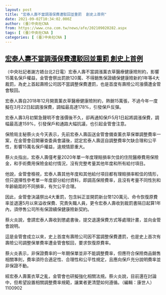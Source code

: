 ```yaml
---
layout: post
title: "宏泰人壽不當調漲保費遭駁回並重罰  創史上首例"
date: 2021-09-02T10:34:02.000Z
author: (臺)中央社CNA
from: https://www.cna.com.tw/news/afe/202109020282.aspx
tags: [ (臺)中央社CNA ]
categories: [ (臺)中央社CNA ]
---
```

<!--1630578842000-->
[宏泰人壽不當調漲保費遭駁回並重罰  創史上首例](https://www.cna.com.tw/news/afe/202109020282.aspx)
------

<div>
<div></div><div class="paragraph"><p>（中央社記者謝方娪台北2日電）宏泰人壽不當調漲薰衣草醫療健康險附約，影響15萬名保戶權益，金管會祭出罰款120萬、不得銷售保證續保健康險新約1年等4大裁罰，為史上首起壽險公司因不當調整保費遭罰，也是首度有壽險公司漲價遭金管會駁回。</p><p>宏泰人壽自2018年12月開賣薰衣草醫療健康險附約，熱銷15萬張，不過今年一度擬在3月22日起調漲保費，調幅最高達178%，引發保戶反彈。</p><p>宏泰人壽3月初緊急聲明不會漲價後不久，卻再通知保戶5月1日起將調漲保費，調幅最高達159%，引發保戶和通路大幅抗議，也引起金管會注意。</p><p>保險局主秘蔡火炎今天表示，先前宏泰人壽函送金管會備查薰衣草保單調整費率一案，在金管會召開審查委員會議後，認定宏泰人壽逕自調整費率欠缺合理和公平性，影響15萬名保戶權益，違規情節重大。</p><p>蔡火炎指出，宏泰人壽僅考量2020年單一年度理賠損率欠佳的住院醫療費用保險金，和手術費用保險金給付情況，沒有完整考量其他年度和所有給付項目。</p><p>他說，金管會檢視，宏泰人壽其他年度和其他給付項目都有理賠損率較佳的情形，但只選擇性參考單一年度部分給付資料，即調高保險費率，且沒有考量不同性別和年齡級距的不同損率，有欠公平合理。</p><p>因此，金管會決議祭出4大重罰，包含糾正並開罰新台幣120萬元、命令恢復原費率並退還5月以來溢收保費、究責失職人員，更令宏泰人壽收到裁罰書隔日起算1年內，須停售公司所有保證續保健康險新契約。</p><p>蔡火炎說，會請宏泰人壽收到懲處書後，提交退還保費方式等處理計畫，並向金管會說明。</p><p>這是金管會成立以來，史上首度有壽險公司因不當調整保費遭罰，也是史上首次有壽險公司調整保單費率遭金管會駁回，要求恢復原費率。</p><p>蔡火炎表示，非保證費率的一年期保單並非不能調整費率，但應符合保險商品銷售相關準則，費率須符合適足性、合理性和公平性規定，且應向保戶充分說明費率並非保證不動。</p><p>經宏泰人壽薰衣草之亂，金管會也研擬強化相關法規。蔡火炎說，目前還在討論中，但希望設置相關調整費率規範，讓業者更清楚如何遵循。（編輯：康世人）1100902</p></div>
</div>

